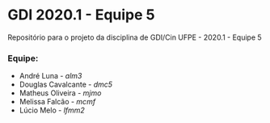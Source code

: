 # GDI 2020.1 - Equipe 5
Repositório para o projeto da disciplina de GDI/Cin UFPE - 2020.1 - Equipe 5

### Equipe:
- André Luna - *alm3*
- Douglas Cavalcante - *dmc5*
- Matheus Oliveira - *mjmo*
- Melissa Falcão - *mcmf*
- Lúcio Melo - *lfmm2*
